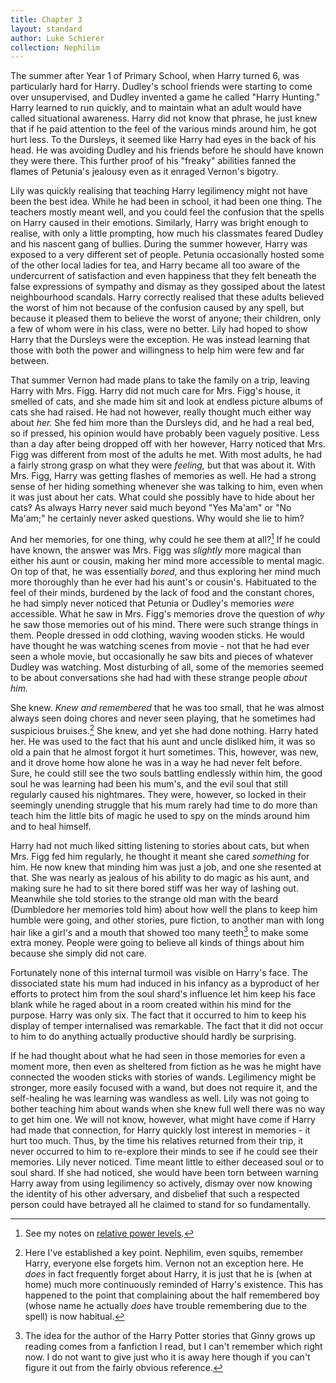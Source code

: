 ```yaml
---
title: Chapter 3
layout: standard
author: Luke Schierer
collection: Nephilim
---
```


The summer after Year 1 of Primary School, when Harry turned 6, was particularly
hard for Harry. Dudley's school friends were starting to come over
unsupervised, and Dudley invented a game he called "Harry Hunting." Harry
learned to run quickly, and to maintain what an adult would have called
situational awareness. Harry did not know that phrase, he just knew that if he
paid attention to the feel of the various minds around him, he got hurt less. To
the Dursleys, it seemed like Harry had eyes in the back of his head. He was
avoiding Dudley and his friends before he should have known they were there.
This further proof of his "freaky" abilities fanned the flames of Petunia's
jealousy even as it enraged Vernon's bigotry.

Lily was quickly realising that teaching Harry legilimency might not have been
the best idea. While he had been in school, it had been one thing. The
teachers mostly meant well, and you could feel the confusion that the spells on
Harry caused in their emotions. Similarly, Harry was bright enough to realise,
with only a little prompting, how much his classmates feared Dudley and his
nascent gang of bullies. During the summer however, Harry was exposed to a
very different set of people. Petunia occasionally hosted some of the other
local ladies for tea, and Harry became all too aware of the undercurrent of
satisfaction and even happiness that they felt beneath the false expressions of
sympathy and dismay as they gossiped about the latest neighbourhood scandals.
Harry correctly realised that these adults believed the worst of him not because
of the confusion caused by any spell, but because it pleased them to believe the
worst of anyone; their children, only a few of whom were in his class, were no
better. Lily had hoped to show Harry that the Dursleys were the exception. He
was instead learning that those with both the power and willingness to help him
were few and far between.

That summer Vernon had made plans to take the family on a trip, leaving Harry
with Mrs. Figg. Harry did not much care for Mrs. Figg's house, it smelled of
cats, and she made him sit and look at endless picture albums of cats she had
raised. He had not however, really thought much either way about _her._ She
fed him more than the Dursleys did, and he had a real bed, so if pressed, his
opinion would have probably been vaguely positive. Less than a day after being
dropped off with her however, Harry noticed that Mrs. Figg was different from
most of the adults he met. With most adults, he had a fairly strong grasp on
what they were _feeling,_ but that was about it. With Mrs. Figg, Harry was
getting flashes of memories as well. He had a strong sense of her hiding
something whenever she was talking to him, even when it was just about her cats.
What could she possibly have to hide about her cats‽ As always Harry never said
much beyond "Yes Ma'am" or "No Ma'am;" he certainly never asked questions. Why
would she lie to him?

And her memories, for one thing, why could he see them at all?[^210412-1] If
he could have known, the answer was Mrs. Figg was _slightly_ more magical than
either his aunt or cousin, making her mind more accessible to mental magic. On
top of that, he was essentially _bored_, and thus exploring her mind much more
thoroughly than he ever had his aunt's or cousin's. Habituated to the feel of
their minds, burdened by the lack of food and the constant chores, he had simply
never noticed that Petunia or Dudley's memories _were_ accessible. What he saw
in Mrs. Figg's memories drove the question of _why_ he saw those memories out of
his mind. There were such strange things in them. People dressed in odd
clothing, waving wooden sticks. He would have thought he was watching scenes
from movie - not that he had ever seen a whole movie, but occasionally he saw
bits and pieces of whatever Dudley was watching. Most disturbing of all, some
of the memories seemed to be about conversations she had had with these strange
people _about him._

She knew. _Knew and remembered_ that he was too small, that he was almost
always seen doing chores and never seen playing, that he sometimes had
suspicious bruises.[^211219-1] She knew, and yet she had done nothing. Harry
hated her. He was used to the fact that his aunt and uncle disliked him, it was
so old a pain that he almost forgot it hurt sometimes. This, however, was new,
and it drove home how alone he was in a way he had never felt before. Sure, he
could still see the two souls battling endlessly within him, the good soul he
was learning had been his mum's, and the evil soul that still regularly caused
his nightmares. They were, however, so locked in their seemingly unending
struggle that his mum rarely had time to do more than teach him the little bits
of magic he used to spy on the minds around him and to heal himself.

Harry had not much liked sitting listening to stories about cats, but when Mrs.
Figg fed him regularly, he thought it meant she cared _something_ for him. He
now knew that minding him was just a job, and one she resented at that. She was
nearly as jealous of his ability to do magic as his aunt, and making sure he had
to sit there bored stiff was her way of lashing out. Meanwhile she told stories
to the strange old man with the beard (Dumbledore her memories told him) about
how well the plans to keep him humble were going, and other stories, pure
fiction, to another man with long hair like a girl's and a mouth that showed too
many teeth[^210208-3] to make some extra money. People were going to believe
all kinds of things about him because she simply did not care.

Fortunately none of this internal turmoil was visible on Harry's face. The
dissociated state his mum had induced in his infancy as a byproduct of her
efforts to protect him from the soul shard's influence let him keep his face
blank while he raged about in a room created within his mind for the purpose.
Harry was only six. The fact that it occurred to him to keep his display of
temper internalised was remarkable. The fact that it did not occur to him to do
anything actually productive should hardly be surprising.

If he had thought about what he had seen in those memories for even a moment
more, then even as sheltered from fiction as he was he might have connected the
wooden sticks with stories of wands. Legilimency might be stronger, more easily
focused with a wand, but does not require it, and the self-healing he was
learning was wandless as well. Lily was not going to bother teaching him about
wands when she knew full well there was no way to get him one. We will not
know, however, what might have come if Harry had made that connection, for Harry
quickly lost interest in memories - it hurt too much. Thus, by the time his
relatives returned from their trip, it never occurred to him to re-explore their
minds to see if he could see their memories. Lily never noticed. Time meant
little to either deceased soul or to soul shard. If she had noticed, she would
have been torn between warning Harry away from using legilimency so actively,
dismay over now knowing the identity of his other adversary, and disbelief that
such a respected person could have betrayed all he claimed to stand for so
fundamentally.

[^211219-1]:
    Here I've established a key point. Nephilim, even squibs, remember
    Harry, everyone else forgets him. Vernon not an exception here. He _does_
    in fact frequently forget about Harry, it is just that he is (when at home)
    much more continuously reminded of Harry's existence. This has happened to
    the point that complaining about the half remembered boy (whose name he
    actually _does_ have trouble remembering due to the spell) is now habitual.

[^210208-3]:
    The idea for the author of the Harry Potter stories that Ginny
    grows up reading comes from a fanfiction I read, but I can't remember which
    right now. I do not want to give just who it is away here though if you can't
    figure it out from the fairly obvious reference.

[^210412-1]: See my notes on [relative power levels][rpl].

[rpl]: <../../Appendices/Relative Power Levels/>
